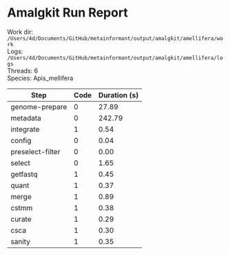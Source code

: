 # Amalgkit Run Report

Work dir: `/Users/4d/Documents/GitHub/metainformant/output/amalgkit/amellifera/work`  
Logs: `/Users/4d/Documents/GitHub/metainformant/output/amalgkit/amellifera/logs`  
Threads: 6  
Species: Apis_mellifera  

| Step | Code | Duration (s) |
|------|------|--------------|
| genome-prepare | 0 | 27.89 |
| metadata | 0 | 242.79 |
| integrate | 1 | 0.54 |
| config | 0 | 0.04 |
| preselect-filter | 0 | 0.00 |
| select | 0 | 1.65 |
| getfastq | 1 | 0.45 |
| quant | 1 | 0.37 |
| merge | 1 | 0.89 |
| cstmm | 1 | 0.38 |
| curate | 1 | 0.29 |
| csca | 1 | 0.30 |
| sanity | 1 | 0.35 |
